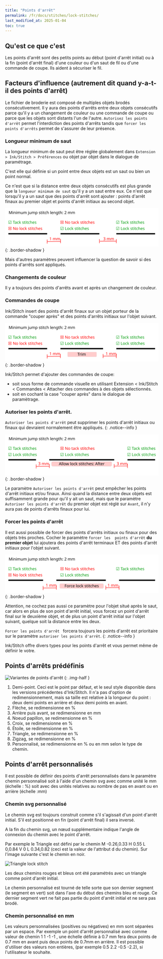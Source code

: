 ```yaml
---
title: "Points d'arrêt"
permalink: /fr/docs/stitches/lock-stitches/
last_modified_at: 2025-01-04
toc: true
---
```


## Qu'est ce que c'est
Les points d'arrêt sont des petits points au début (point d'arrêt initial) ou à la fin (point d'arrêt final)  d'une couleur ou d'un saut de fil ou d'une commande de coupe. Ils aident à sécuriser le fil.

## Facteurs d'influence (autrement dit quand y-a-t-il des points d'arrêt)


Le fichier de broderie est composé de multiples objets brodés consécutivement. Il y aura des points d'arrêts entre deux objets consécutifs  parce qu'il y a un changement de couleur ou une commande de coupe  ou parce que les objets sont distants l'un de l'autre. `Autorisez les points d'arrêt`  permet  l'interdiction des points d'arrêts tandis que `forcer les points d'arrêts` permet de s'assurer de leur présence.


### Longueur minimum de saut

La longueur minimum de saut peut être réglée globalement dans `Extension > Ink/Stitch > Préférences` ou objet par objet dans le dialogue de paramétrage.

C'est elle qui définie si un point entre deux objets est un saut ou bien un point normal.

Ce n'est que si la distance entre deux objets consécutifs est plus grande que la `longueur minimum de saut` qu'il y a un saut entre eux. Ce n'est que lorsqu'il y a un saut que des points d'arrêt sont ajouter : points d'arrêt finaux au premier objet et points d'arrêt initiaux au second objet.

![Trois traits, la première distance est 1 mm, la seconde distance 3 mm, et la longueur minimum de saut est 2. Il n'y a pas de point d'arrêt à la fin du premier objet et pas de point d'arrêt au début du second objet](/assets/images/docs/lock_stitch_min_jump.svg)
{: .border-shadow }

Mais d'autres paramètres peuvent influencer la question de savoir si des points d'arrêts sont appliqués.



### Changements de couleur 

Il y a toujours des points d'arrêts  avant et après un changement de couleur.

### Commandes de coupe

Ink/Stitch insert des points d'arrêt finaux  sur un objet porteur de la commande  "couper après" et des points d'arrêts initiaux sur l'objet suivant.

![Trois traits, les distances sont  de  1 mm, la longueur minimum de saut est à 2. Le trait central a une commande de coupe qui implique des points d'arrêt finaux pour lui et initiaux pour le trait suivant](/assets/images/docs/lock_stitch_trim.svg)
{: .border-shadow }

Ink/Stitch permet d'ajouter des commandes de coupe:

* soit sous forme de commande visuelle en utilisant Extension < Ink/Stitch < Commandes < Attacher des commandes à des objets sélectionnés.
* soit en cochant la case "couper après" dans le dialogue de paramètrage.


### Autoriser les points d'arrêt.

`Autoriser les points d'arrêt` peut supprimer les points d'arrêt initiaux ou finaux qui devraient normalement être appliqués.
{: .notice--info }

![Trois traits, les distances sont  de  3 mm, la longueur minimum de saut est à 2. Le trait central est paramètré  pour n'autoriser les points d'arrêts qu'à la fin. De  ce  fait, il n'a pas de points d'arrêt initiaux.](/assets/images/docs/lock_stitch_allow.svg)
{: .border-shadow }

Le paramètre `Autoriser les points d'arrêt` peut empêcher les points d'arrêt initiaux et/ou finaux. Ainsi quand la distance  entre deux objets est suffisamment  grande  pour qu'il  y ait  un saut, mais que le paramètre `Autoriser les points d'arrêt` du premier objet est réglé  sur `Avant`, il n'y aura pas de points d'arrêts finaux pour lui.  
### Forcer les points d'arrêt 

Il est aussi possible de forcer  des points d'arrêts initiaux ou finaux pour  des objets très proches. Cocher le paramètre `forcer les  points d'arrêt` **du  premier objet** lui ajoutera des points d'arrêt terminaux ET des points d'arrêt initiaux pour  l'objet suivant.

![Trois traits, les distances sont de 1 mm, la longueur minimum de saut est à 2. Le  paramètre  `forcer les  points d'arrêt`  est coché pour le trait central, ce qui  implique des points d'arrêt  finaux pour lui et des points d'arrêt initiaux pour l'objet suivant.](/assets/images/docs/lock_stitch_force.svg)
{: .border-shadow }

Attention, ne cochez pas aussi ce paramètre pour l'objet situé après le saut, car alors en plus de son point d'arrêt initial, vous forcez un point d'arrêt final sur le deuxième  objet, et de plus un point d'arrêt initial sur l'objet suivant, quelque soit la distance entre les deux.

`Forcer les points d'arrêt ` forcera toujours les points d'arrêt est prioritaire sur le paramètre `autoriser les points d'arrêt`.
{: .notice--info }




Ink/Stitch offre divers types pour les points d'arrêt et vous permet même de définir le votre.

## Points d'arrêts prédéfinis

![Variantes de points d'arrêt](/assets/images/docs/lock-stitches.png)
{: .img-half }

1. Demi-point. Ceci est le point par défaut, et le seul style disponible dans les versions précédentes d'Ink/Stitch. Il n'a pas d'option de redimensionnement, mais sa taille est relative à la longueur du point : deux demi points en arrière et deux demi points en avant.
2. Flèche, se redimensionne  en %
3. Arrière puis avant, se redimensionne  en mm
5. Noeud papillon, se redimensionne  en %
6. Croix, se redimensionne  en %
7. Étoile, se redimensionne  en %
8. Triangle, se redimensionne  en %
9. Zigzag, se redimensionne  en %
10. Personnalisé, se redimensionne  en % ou en mm selon le type de chemin.

## Points d'arrêt personnalisés

Il est possible de définir des points d'arrêt personnalisés  dans le paramètre chemin personnalisé soit à l'aide d'un chemin svg avec comme unité le mm (échelle : %) soit avec des unités relatives au nombre de pas en avant ou en arrière (échelle :mm)



### Chemin svg personnalisé

Le chemin svg est toujours construit comme s'il s'agissait d'un point d'arrêt initial. S'il est positionné en fin (point d'arrêt final) il sera inversé.

A la fin du chemin svg, un nœud supplémentaire indique l'angle de connexion du chemin avec le point d'arrêt.

Par exemple le Triangle est défini par le chemin M -0.26,0.33 H 0.55 L 0,0.84 V 0 L 0.34,0.82 (ceci est la valeur de l'attribut d du chemin). Sur l'image suivante c'est le chemin en noir.

![Triangle lock stitch](/assets/images/docs/triangle_lock.png)

Les deux chemins rouges et bleus ont été paramétrés avec un triangle comme point d'arrêt initial. 

Le chemin personnalisé est tourné de telle sorte que son dernier segment (le segment en vert) soit dans l'axe du début des chemins bleu et rouge. Ce dernier segment vert ne fait pas partie du point d'arrêt initial et ne sera pas brodé.


### Chemin personnalisé en mm

Les valeurs personnalisées (positives ou négatives) en mm sont séparées par un espace. Par exemple un point d'arrêt personnalisé avec comme valeur de chemin
1 1 -1 -1 , une échelle définie à 0.7 mm  fera deux points de 0.7 mm en avant puis deux points de 0.7mm en arrière.
Il est possible d'utiliser des valeurs non entières, (par exemple 0.5 2.2 -0.5 -2.2), si l'utilisateur le souhaite.
